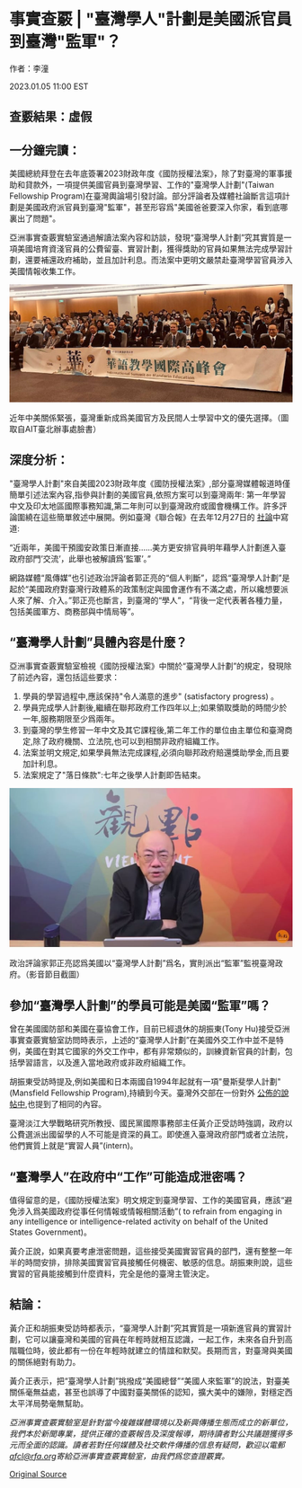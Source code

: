# 事實查覈 | "臺灣學人"計劃是美國派官員到臺灣"監軍"？

作者：李潼

2023.01.05 11:00 EST

## 查覈結果：虛假

## 一分鐘完讀：

美國總統拜登在去年底簽署2023財政年度《國防授權法案》，除了對臺灣的軍事援助和貸款外，一項提供美國官員到臺灣學習、工作的"臺灣學人計劃"(Taiwan Fellowship Program)在臺灣輿論場引發討論。部分評論者及媒體社論斷言這項計劃是美國政府派官員到臺灣"監軍"，甚至形容爲"美國爸爸要深入你家，看到底哪裏出了問題"。

亞洲事實查覈實驗室通過解讀法案內容和訪談，發現“臺灣學人計劃”究其實質是一項美國培育資淺官員的公費留臺、實習計劃，獲得獎助的官員如果無法完成學習計劃，還要補還政府補助，並且加計利息。而法案中更明文嚴禁赴臺灣學習官員涉入美國情報收集工作。

![近年中美關係緊張，臺灣重新成爲美國官方及民間人士學習中文的優先選擇。（圖取自AIT臺北辦事處臉書）](images/LNTB7IXI6K6QQ2BWIBDRGE3LDU.jpg)

近年中美關係緊張，臺灣重新成爲美國官方及民間人士學習中文的優先選擇。（圖取自AIT臺北辦事處臉書）

## 深度分析：

"臺灣學人計劃"來自美國2023財政年度《國防授權法案》,部分臺灣媒體報道時僅簡單引述法案內容,指參與計劃的美國官員,依照方案可以到臺灣兩年: 第一年學習中文及印太地區國際事務知識,第二年則可以到臺灣政府或國會機構工作。許多評論圍繞在這些簡單敘述中展開。例如臺灣《聯合報》在去年12月27日的 [社論](https://www.worldjournal.com/wj/story/121220/6868262)中寫道:

“近兩年，美國干預國安政策日漸直接......美方更安排官員明年藉學人計劃進入臺政府部門’交流’，此舉也被解讀爲’監軍’。”

網路媒體“風傳媒”也引述政治評論者郭正亮的“個人判斷”，認爲“臺灣學人計劃”是起於“美國政府對臺灣行政體系的政策制定與國會運作有不滿之處，所以纔想要派人來了解、介入。”郭正亮也斷言，到臺灣的“學人”，“背後一定代表著各種力量，包括美國軍方、商務部與中情局等”。

## “臺灣學人計劃”具體內容是什麼？

亞洲事實查覈實驗室檢視《國防授權法案》中關於“臺灣學人計劃”的規定，發現除了前述內容，還包括這些要求：

1. 學員的學習過程中,應該保持"令人滿意的進步" (satisfactory progress) 。
2. 學員完成學人計劃後,繼續在聯邦政府工作四年以上;如果領取獎助的時間少於一年,服務期限至少爲兩年。
3. 到臺灣的學生修習一年中文及其它課程後,第二年工作的單位由主單位和臺灣商定,除了政府機關、立法院,也可以到相關非政府組織工作。
4. 法案並明文規定,如果學員無法完成課程,必須向聯邦政府賠還獎助學金,而且要加計利息。
5. 法案規定了"落日條款":七年之後學人計劃即告結束。

![政治評論家郭正亮認爲美國以“臺灣學人計劃”爲名，實則派出“監軍”監視臺灣政府。（影音節目截圖）](images/BV4IOE4QGOUEPIDKD3UMSFKOJM.jpg)

政治評論家郭正亮認爲美國以“臺灣學人計劃”爲名，實則派出“監軍”監視臺灣政府。（影音節目截圖）

## 參加“臺灣學人計劃”的學員可能是美國“監軍”嗎？

曾在美國國防部和美國在臺協會工作，目前已經退休的胡振東(Tony Hu)接受亞洲事實查覈實驗室訪問時表示，上述的“臺灣學人計劃”在美國外交工作中並不是特例，美國在對其它國家的外交工作中，都有非常類似的，訓練資新官員的計劃，包括學習語言，以及進入當地政府或非政府組織工作。

胡振東受訪時提及,例如美國和日本兩國自1994年起就有一項"曼斯斐學人計劃"(Mansfield Fellowship Program),持續到今天。臺灣外交部在一份對外 [公佈的說帖中](https://www.mofa.gov.tw/News_Content.aspx?n=95&s=99365),也提到了相同的內容。

臺灣淡江大學戰略研究所教授、國民黨國際事務部主任黃介正受訪時強調，政府以公費選派出國留學的人不可能是資深的員工。即使進入臺灣政府部門或者立法院，他們實質上就是“實習人員”(intern)。

## “臺灣學人”在政府中“工作”可能造成泄密嗎？

值得留意的是，《國防授權法案》明文規定到臺灣學習、工作的美國官員，應該“避免涉入爲美國政府從事任何情報或情報相關活動”( to refrain from engaging in any intelligence or intelligence-related activity on behalf of the United States Government)。

黃介正說，如果真要考慮泄密問題，這些接受美國實習官員的部門，還有整整一年半的時間安排，排除美國實習官員接觸任何機密、敏感的信息。胡振東則說，這些實習的官員能接觸到什麼資料，完全是他的臺灣主管決定。

## 結論：

黃介正和胡振東受訪時都表示，“臺灣學人計劃”究其實質是一項新進官員的實習計劃，它可以讓臺灣和美國的官員在年輕時就相互認識，一起工作，未來各自升到高階職位時，彼此都有一份在年輕時就建立的情誼和默契。長期而言，對臺灣與美國的關係絕對有助力。

黃介正表示，把“臺灣學人計劃”挑撥成“美國總督”“美國人來監軍”的說法，對臺美關係毫無益處，甚至也誤導了中國對臺美關係的認知，擴大美中的嫌隙，對穩定西太平洋局勢毫無幫助。

*亞洲事實查覈實驗室是針對當今複雜媒體環境以及新興傳播生態而成立的新單位，我們本於新聞專業，提供正確的查覈報告及深度報導，期待讀者對公共議題獲得多元而全面的認識。讀者若對任何媒體及社交軟件傳播的信息有疑問，歡迎以電郵 [afcl@rfa.org](http://afcl@rfa.org)寄給亞洲事實查覈實驗室，由我們爲您查證覈實。*



[Original Source](https://www.rfa.org/mandarin/shishi-hecha/hc-01052023105609.html)